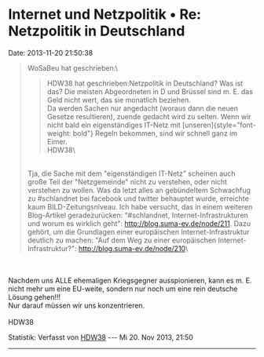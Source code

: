 Internet und Netzpolitik • Re: Netzpolitik in Deutschland
=========================================================

Date: 2013-11-20 21:50:38

> <div>
>
> WoSaBeu hat geschrieben:\
>
> > <div>
> >
> > HDW38 hat geschrieben:Netzpolitik in Deutschland? Was ist das? Die
> > meisten Abgeordneten in D und Brüssel sind m. E. das Geld nicht
> > wert, das sie monatlich beziehen.\
> > Da werden Sachen nur angedacht (woraus dann die neuen Gesetze
> > resultieren), zuende gedacht wird zu selten. Wenn wir nicht bald ein
> > eigenständiges IT-Netz mit [unseren]{style="font-weight: bold"}
> > Regeln bekommen, sind wir schnell ganz im Eimer.\
> > HDW38\
> >
> > </div>
>
> \
> Tja, die Sache mit dem \"eigenständigen IT-Netz\" scheinen auch große
> Teil der \"Netzgemeinde\" nicht zu verstehen, oder nicht verstehen zu
> wollen. Was da letzt alles an gebündeltem Schwachfug zu \#schlandnet
> bei facebook und twitter behauptet wurde, erreichte kaum
> BILD-Zeitungsniveau. Ich habe versucht, das in einem weiteren
> Blog-Artikel geradezurücken: \"\#schlandnet, Internet-Infrastrukturen
> und worum es wirklich geht\": <http://blog.suma-ev.de/node/211>. Dazu
> gehört, um die Grundlagen einer europäischen Internet-Infrastruktur
> deutlich zu machen: \"Auf dem Weg zu einer europäischen
> Internet-Infrastruktur?\": <http://blog.suma-ev.de/node/210>\
>
> </div>

\
\
Nachdem uns ALLE ehemaligen Kriegsgegner ausspionieren, kann es m. E.
nicht mehr um eine EU-weite, sondern nur noch um eine rein deutsche
Lösung gehen!!!\
Nur darauf müssen wir uns konzentrieren.\
\
HDW38

Statistik: Verfasst von
[HDW38](http://forum.suma-ev.de/memberlist.php?mode=viewprofile&u=120)
--- Mi 20. Nov 2013, 21:50

------------------------------------------------------------------------
